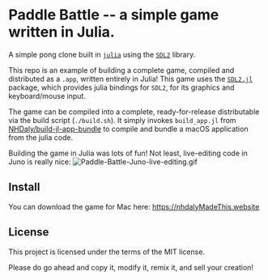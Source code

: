 # Paddle Battle -- a simple game written in Julia.

A simple pong clone built in [`julia`](https://github.com/JuliaLang/julia) using
the [`SDL2`](https://www.libsdl.org/) library.

This repo is an example of building a complete game, compiled and distributed as
a `.app`, written entirely in Julia! This game uses the
[`SDL2.jl`](https://github.com/jonathanBieler/SDL2.jl) package, which provides
julia bindings for `SDL2`, for its graphics and keyboard/mouse input.

The game can be compiled into a complete, ready-for-release distributable via
the build script (`./build.sh`). It simply invokes `build_app.jl` from
[NHDaly/build-jl-app-bundle](https://github.com/NHDaly/build-jl-app-bundle) to
compile and bundle a macOS application from the julia code.

Building the game in Julia was lots of fun! Not least, live-editing code in Juno is
really nice:
![Paddle-Battle-Juno-live-editing.gif](http://nhdalymadethis.website/assets/images/Paddle-Battle-Juno-live-editing.gif)

## Install

You can download the game for Mac here:
https://nhdalyMadeThis.website

## License
This project is licensed under the terms of the MIT license.

Please do go ahead and copy it, modify it, remix it, and sell your creation!

